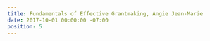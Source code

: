 ```yaml
---
title: Fundamentals of Effective Grantmaking, Angie Jean-Marie
date: 2017-10-01 00:00:00 -07:00
position: 5
---
```


